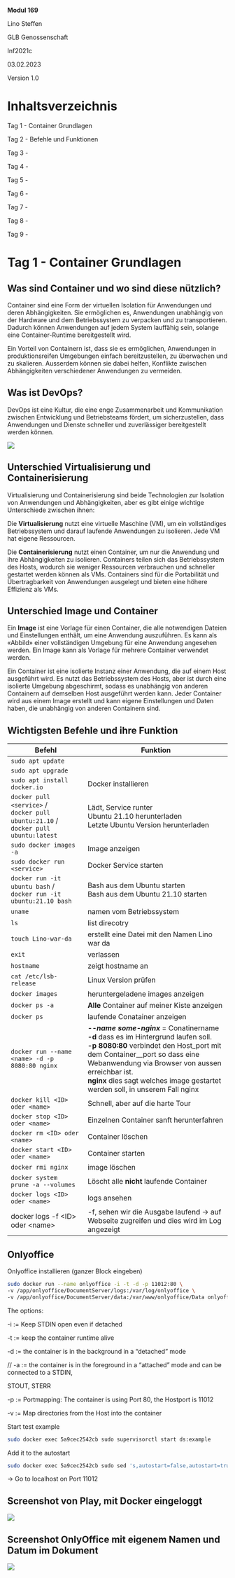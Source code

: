 **Modul 169**

Lino Steffen

GLB Genossenschaft

Inf2021c

03.02.2023

Version 1.0



# Inhaltsverzeichnis

Tag 1 - Container Grundlagen

Tag 2 - Befehle und Funktionen

Tag 3 -

Tag 4 -

Tag 5 -

Tag 6 -

Tag 7 -

Tag 8 -

Tag 9 -

# Tag 1 - Container Grundlagen

## Was sind Container und wo sind diese nützlich?

Container sind eine Form der virtuellen Isolation für Anwendungen und deren Abhängigkeiten. Sie ermöglichen es, Anwendungen unabhängig von der Hardware und dem Betriebssystem zu verpacken und zu transportieren. Dadurch können Anwendungen auf jedem System lauffähig sein, solange eine Container-Runtime bereitgestellt wird.

Ein Vorteil von Containern ist, dass sie es ermöglichen, Anwendungen in produktionsreifen Umgebungen einfach bereitzustellen, zu überwachen und zu skalieren. Ausserdem können sie dabei helfen, Konflikte zwischen Abhängigkeiten verschiedener Anwendungen zu vermeiden.



## Was ist DevOps?

DevOps ist eine Kultur, die eine enge Zusammenarbeit und Kommunikation zwischen Entwicklung und Betriebsteams fördert, um sicherzustellen, dass Anwendungen und Dienste schneller und zuverlässiger bereitgestellt werden können.

![](https://slabstatic.com/prod/uploads/grxbau6j/posts/images/HZIyS9czUHMAKMQOPczPCtS0.png)

## Unterschied Virtualisierung und Containerisierung

Virtualisierung und Containerisierung sind beide Technologien zur Isolation von Anwendungen und Abhängigkeiten, aber es gibt einige wichtige Unterschiede zwischen ihnen:

Die **Virtualisierung** nutzt eine virtuelle Maschine (VM), um ein vollständiges Betriebssystem und darauf laufende Anwendungen zu isolieren. Jede VM hat eigene Ressourcen.

Die **Containerisierung** nutzt einen Container, um nur die Anwendung und ihre Abhängigkeiten zu isolieren. Containers teilen sich das Betriebssystem des Hosts, wodurch sie weniger Ressourcen verbrauchen und schneller gestartet werden können als VMs. Containers sind für die Portabilität und Übertragbarkeit von Anwendungen ausgelegt und bieten eine höhere Effizienz als VMs.



## Unterschied Image und Container

Ein **Image** ist eine Vorlage für einen Container, die alle notwendigen Dateien und Einstellungen enthält, um eine Anwendung auszuführen. Es kann als «Abbild» einer vollständigen Umgebung für eine Anwendung angesehen werden. Ein Image kann als Vorlage für mehrere Container verwendet werden.

Ein Container ist eine isolierte Instanz einer Anwendung, die auf einem Host ausgeführt wird. Es nutzt das Betriebssystem des Hosts, aber ist durch eine isolierte Umgebung abgeschirmt, sodass es unabhängig von anderen Containern auf demselben Host ausgeführt werden kann. Jeder Container wird aus einem Image erstellt und kann eigene Einstellungen und Daten haben, die unabhängig von anderen Containern sind.



## Wichtigsten Befehle und ihre Funktion

| **Befehl** | **Funktion** |
| --- | --- |
| `sudo apt update` |  |
| `sudo apt upgrade` |  |
| `sudo apt install docker.io` | Docker installieren |
| `docker pull <service>` /<br>`docker pull ubuntu:21.10` /<br>`docker pull ubuntu:latest` | Lädt, Service runter<br>Ubuntu 21.10 herunterladen<br>Letzte Ubuntu Version herunterladen |
| `sudo docker images -a` | Image anzeigen |
| `sudo docker run <service>` | Docker Service starten |
| `docker run -it ubuntu bash` /<br>`docker run -it ubuntu:21.10 bash` | Bash aus dem Ubuntu starten<br>Bash aus dem Ubuntu 21.10 starten |
| `uname` | namen vom Betriebssystem |
| `ls` | list direcotry |
| `touch Lino-war-da` | erstellt eine Datei mit den Namen Lino war da |
| `exit` | verlassen |
| `hostname` | zeigt hostname an |
| `cat /etc/lsb-release` | Linux Version prüfen |
| `docker images` | heruntergeladene images anzeigen |
| `docker ps -a` | **Alle** Container auf meiner Kiste anzeigen |
| `docker ps` | laufende Conatainer anzeigen |
| `docker run --name <name> -d -p 8080:80 nginx` | **_--name some-nginx_** = Conatinername<br>**-d** dass es im Hintergrund laufen soll.<br>**-p 8080:80** verbindet den Host_port mit dem Container__port so dass eine Webanwendung via Browser von aussen erreichbar ist.<br>**nginx** dies sagt welches image gestartet werden soll, in unserem Fall nginx |
| `docker kill <ID> oder <name>` | Schnell, aber auf die harte Tour |
| `docker stop <ID> oder <name>` | Einzelnen Container sanft herunterfahren |
| `docker rm <ID> oder <name>` | Container löschen |
| `docker start <ID> oder <name>` | Container starten |
| `docker rmi nginx` | image löschen |
| `docker system prune -a --volumes` | Löscht alle **nicht** laufende Container |
| `docker logs <ID> oder <name>` | logs ansehen |
| docker logs  -f &lt;ID&gt; oder &lt;name&gt; | -f, sehen wir die Ausgabe laufend → auf Webseite zugreifen und dies wird im Log angezeigt |

## Onlyoffice

Onlyoffice installieren (ganzer Block eingeben)

```bash
sudo docker run --name onlyoffice -i -t -d -p 11012:80 \
-v /app/onlyoffice/DocumentServer/logs:/var/log/onlyoffice \
-v /app/onlyoffice/DocumentServer/data:/var/www/onlyoffice/Data onlyoffice/documentserver

```

The options:

-i := Keep STDIN open even if detached

-t := keep the container runtime alive

-d := the container is in the background in a “detached” mode

// -a := the container is in the foreground in a “attached” mode and can be connected to a STDIN,

STOUT, STERR

-p := Portmapping: The container is using Port 80, the Hostport is 11012

-v := Map directories from the Host into the container

Start test example

```bash
sudo docker exec 5a9cec2542cb sudo supervisorctl start ds:example

```

Add it to the autostart

```bash
sudo docker exec 5a9cec2542cb sudo sed 's,autostart=false,autostart=true,' -i /etc/supervisor/conf.d/ds-example.conf

```

→ Go to localhost on Port 11012

## Screenshot von Play, mit Docker eingeloggt

![](https://slabstatic.com/prod/uploads/grxbau6j/posts/images/O0qTjAUN3-oNFPxsraRvmAyb.png)

## Screenshot OnlyOffice mit eigenem Namen und Datum im Dokument

![](https://slabstatic.com/prod/uploads/grxbau6j/posts/images/kYC5hnCJS59cD9Z9QB3_DVVz.png)
